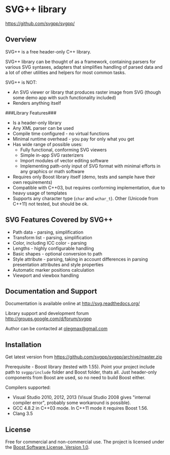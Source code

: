 SVG++ library
===============

https://github.com/svgpp/svgpp/

Overview
--------

SVG++ is a free header-only C++ library.

SVG++ library can be thought of as a framework, containing parsers for various SVG syntaxes, adapters that simplifies
handling of parsed data and a lot of other utilities and helpers for most common tasks.

SVG++ is NOT:

* An SVG viewer or library that produces raster image from SVG (though some demo app with such functionality included)
* Renders anything itself

###Library Features###

* Is a header-only library
* Any XML parser can be used
* Compile time configured - no virtual functions
* Minimal runtime overhead - you pay for only what you get
* Has wide range of possible uses:
  * Fully functional, conforming SVG viewers
  * Simple in-app SVG rasterizers
  * Import modules of vector editing software
  * Implementing path-only input of SVG format with minimal efforts in any graphics or math software
* Requires only Boost library itself (demo, tests and sample have their own requirements)
* Compatible with C++03, but requires conforming implementation, due to heavy usage of templates
* Supports any character type (`char` and `wchar_t`). Other (Unicode from C++11) not tested, but should be ok.

SVG Features Covered by SVG++
-------------------------------

* Path data - parsing, simplification
* Transform list - parsing, simplification
* Color, including ICC color - parsing
* Lengths - highly configurable handling
* Basic shapes - optional conversion to path
* Style attribute - parsing, taking in account differences in parsing presentation attributes and style properties
* Automatic marker positions calculation
* Viewport and viewbox handling

Documentation and Support
---------------------------

Documentation is available online at http://svg.readthedocs.org/

Library support and development forum http://groups.google.com/d/forum/svgpp

Author can be contacted at olegmax@gmail.com


Installation
------------

Get latest version from https://github.com/svgpp/svgpp/archive/master.zip

Prerequisite - Boost library (tested with 1.55).
Point your project include path to `svgpp/include` folder and Boost folder, thats all. Just header-only components from Boost are used, so no need to build Boost either.

Compilers supported:

* Visual Studio 2010, 2012, 2013 (Visual Studio 2008 gives "internal compiler error", probably some workaround is possible).
* GCC 4.8.2 in C++03 mode. In C++11 mode it requires Boost 1.56.
* Clang 3.5


License
-------

Free for commercial and non-commercial use. The project is licensed under the [Boost Software License, Version 1.0](http://www.boost.org/LICENSE_1_0.txt). 
  

